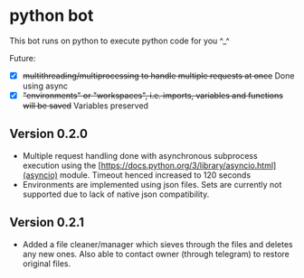 # python bot

This bot runs on python to execute python code for you ^_^

Future: 
- [x] ~~multithreading/multiprocessing to handle multiple requests at once~~ Done using async
- [x] ~~"environments" or "workspaces", i.e. imports, variables and functions will be saved~~ Variables preserved

## Version 0.2.0
- Multiple request handling done with asynchronous subprocess execution using the [https://docs.python.org/3/library/asyncio.html](asyncio) module. Timeout henced increased to 120 seconds
- Environments are implemented using json files. Sets are currently not supported due to lack of native json compatibility.

## Version 0.2.1
- Added a file cleaner/manager which sieves through the files and deletes any new ones. Also able to contact owner (through telegram) to restore original files.